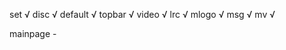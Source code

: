 set      √
disc     √
default  √
topbar   √
video    √
lrc      √
mlogo    √
msg      √
mv       √

mainpage   -